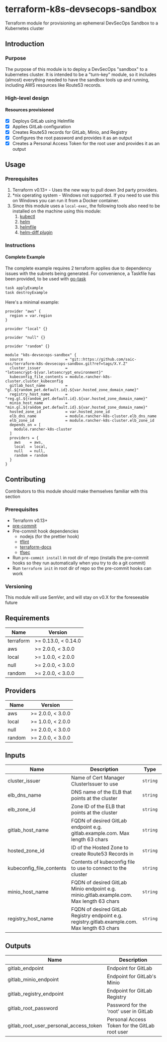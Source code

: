 # terraform-k8s-devsecops-sandbox

Terraform module for provisioning an ephemeral DevSecOps Sandbox to a Kubernetes cluster

## Introduction

### Purpose

The purpose of this module is to deploy a DevSecOps "sandbox" to a kubernetes cluster. It is intended to be a "turn-key" module, so it includes (almost) everything needed to have the sandbox tools up and running, including AWS resources like Route53 records.

### High-level design

#### Resources provisioned

- [x] Deploys GitLab using Helmfile
- [x] Applies GitLab configuration
- [x] Creates Route53 records for GitLab, Minio, and Registry
- [x] Configures the root password and provides it as an output
- [x] Creates a Personal Access Token for the root user and provides it as an output

## Usage

### Prerequisites

1. Terraform v0.13+ - Uses the new way to pull down 3rd party providers.
1. \*nix operating system - Windows not supported. If you need to use this on Windows you can run it from a Docker container.
1. Since this module uses a `local-exec`, the following tools also need to be installed on the machine using this module:
   1. [kubectl][kubectl]
   1. [helm][helm]
   1. [helmfile][helmfile]
   1. [helm-diff plugin][helm-diff]

### Instructions

#### Complete Example

The complete example requires 2 terraform applies due to dependency issues with the subnets being generated. For convenience, a Taskfile has been provided, to be used with [go-task][go-task]

```sh
task applyExample
task destroyExample
```

Here's a minimal example:

```hcl
provider "aws" {
  region = var.region
}

provider "local" {}

provider "null" {}

provider "random" {}

module "k8s-devsecops-sandbox" {
  source                   = "git::https://github.com/saic-oss/terraform-k8s-devsecops-sandbox.git?ref=tags/X.Y.Z"
  cluster_issuer           = "letsencrypt-${var.letsencrypt_environment}"
  kubeconfig_file_contents = module.rancher-k8s-cluster.cluster_kubeconfig
  gitlab_host_name         = "gl.${random_pet.default.id}.${var.hosted_zone_domain_name}"
  registry_host_name       = "reg.gl.${random_pet.default.id}.${var.hosted_zone_domain_name}"
  minio_host_name          = "min.gl.${random_pet.default.id}.${var.hosted_zone_domain_name}"
  hosted_zone_id           = var.hosted_zone_id
  elb_dns_name             = module.rancher-k8s-cluster.elb_dns_name
  elb_zone_id              = module.rancher-k8s-cluster.elb_zone_id
  depends_on = [
    module.rancher-k8s-cluster
  ]
  providers = {
    aws    = aws,
    local  = local,
    null   = null,
    random = random
  }
}
```

## Contributing

Contributors to this module should make themselves familiar with this section

### Prerequisites

- Terraform v0.13+
- [pre-commit][pre-commit]
- Pre-commit hook dependencies
  - nodejs (for the prettier hook)
  - [tflint][tflint]
  - [terraform-docs][terraform-docs]
  - [tfsec][tfsec]
- Run `pre-commit install` in root dir of repo (installs the pre-commit hooks so they run automatically when you try to do a git commit)
- Run `terraform init` in root dir of repo so the pre-commit hooks can work

### Versioning

This module will use SemVer, and will stay on v0.X for the foreseeable future

<!-- prettier-ignore-start -->
<!-- BEGINNING OF PRE-COMMIT-TERRAFORM DOCS HOOK -->
## Requirements

| Name | Version |
|------|---------|
| terraform | >= 0.13.0, < 0.14.0 |
| aws | >= 2.0.0, < 3.0.0 |
| local | >= 1.0.0, < 2.0.0 |
| null | >= 2.0.0, < 3.0.0 |
| random | >= 2.0.0, < 3.0.0 |

## Providers

| Name | Version |
|------|---------|
| aws | >= 2.0.0, < 3.0.0 |
| local | >= 1.0.0, < 2.0.0 |
| null | >= 2.0.0, < 3.0.0 |
| random | >= 2.0.0, < 3.0.0 |

## Inputs

| Name | Description | Type | Default | Required |
|------|-------------|------|---------|:--------:|
| cluster\_issuer | Name of Cert Manager ClusterIssuer to use | `string` | n/a | yes |
| elb\_dns\_name | DNS name of the ELB that points at the cluster | `string` | n/a | yes |
| elb\_zone\_id | Zone ID of the ELB that points at the cluster | `string` | n/a | yes |
| gitlab\_host\_name | FQDN of desired GitLab endpoint e.g. gitlab.example.com. Max length 63 chars | `string` | n/a | yes |
| hosted\_zone\_id | ID of the Hosted Zone to create Route53 Records in | `string` | n/a | yes |
| kubeconfig\_file\_contents | Contents of kubeconfig file to use to connect to the cluster | `string` | n/a | yes |
| minio\_host\_name | FQDN of desired GitLab Minio endpoint e.g. minio.gitlab.example.com. Max length 63 chars | `string` | n/a | yes |
| registry\_host\_name | FQDN of desired GitLab Registry endpoint e.g. registry.gitlab.example.com. Max length 63 chars | `string` | n/a | yes |

## Outputs

| Name | Description |
|------|-------------|
| gitlab\_endpoint | Endpoint for GitLab |
| gitlab\_minio\_endpoint | Endpoint for GitLab's Minio |
| gitlab\_registry\_endpoint | Endpoint for GitLab Registry |
| gitlab\_root\_password | Password for the 'root' user in GitLab |
| gitlab\_root\_user\_personal\_access\_token | Personal Access Token for the GitLab root user |

<!-- END OF PRE-COMMIT-TERRAFORM DOCS HOOK -->
<!-- prettier-ignore-end -->

[helm-operator]: https://github.com/fluxcd/helm-operator
[pre-commit]: https://pre-commit.com/
[tflint]: https://github.com/terraform-linters/tflint
[terraform-docs]: https://github.com/terraform-docs/terraform-docs
[tfsec]: https://github.com/liamg/tfsec
[kubectl]: https://kubernetes.io/docs/tasks/tools/install-kubectl/
[helm]: https://helm.sh/docs/intro/install/
[helmfile]: https://github.com/roboll/helmfile
[helm-diff]: https://github.com/databus23/helm-diff
[go-task]: https://taskfile.dev/#/

<!-- test -->
